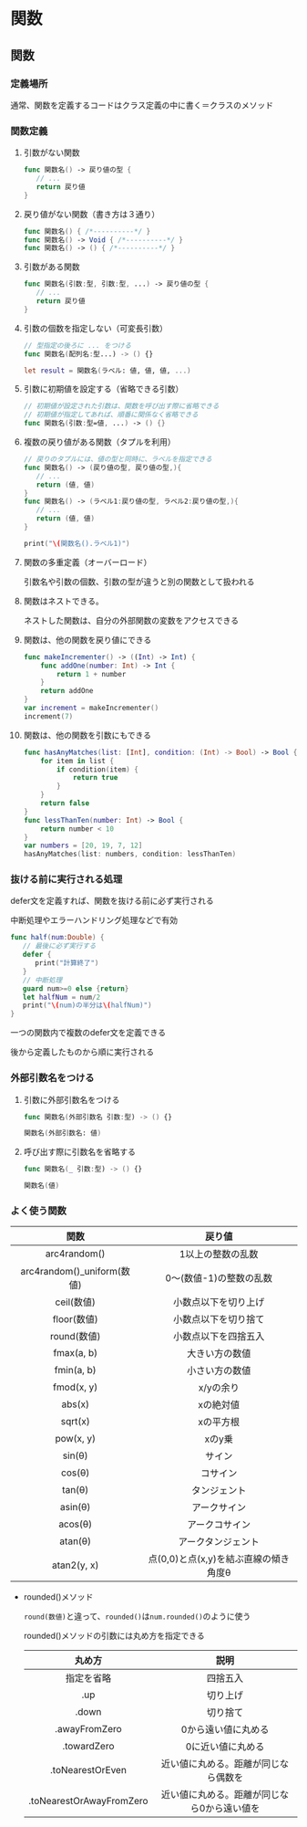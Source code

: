 # 関数



## 関数



### 定義場所

通常、関数を定義するコードはクラス定義の中に書く＝クラスのメソッド



### 関数定義

1. 引数がない関数

   ```swift
   func 関数名() -> 戻り値の型 {
      // ...
      return 戻り値
   }
   ```

2. 戻り値がない関数（書き方は３通り）

   ```swift
   func 関数名() { /*----------*/ }
   func 関数名() -> Void { /*----------*/ }
   func 関数名() -> () { /*----------*/ }
   ```

3. 引数がある関数

   ```swift
   func 関数名(引数:型, 引数:型, ...) -> 戻り値の型 {
      // ...
      return 戻り値
   }
   ```

4. 引数の個数を指定しない（可変長引数）

   ```swift
   // 型指定の後ろに ... をつける
   func 関数名(配列名:型...) -> () {}
   
   let result = 関数名(ラベル: 値, 値, 値, ...)
   ```

5. 引数に初期値を設定する（省略できる引数）

   ```swift
   // 初期値が設定された引数は、関数を呼び出す際に省略できる
   // 初期値が指定してあれば、順番に関係なく省略できる
   func 関数名(引数:型=値, ...) -> () {}
   ```

6. 複数の戻り値がある関数（タプルを利用）

   ```swift
   // 戻りのタプルには、値の型と同時に、ラベルを指定できる
   func 関数名() -> (戻り値の型, 戻り値の型,){
      // ...
      return (値, 値)
   }
   func 関数名() -> (ラベル1:戻り値の型, ラベル2:戻り値の型,){
      // ...
      return (値, 値)
   }
   
   print("\(関数名().ラベル1)")
   ```

7. 関数の多重定義（オーバーロード）

   引数名や引数の個数、引数の型が違うと別の関数として扱われる

8. 関数はネストできる。

   ネストした関数は、自分の外部関数の変数をアクセスできる

9. 関数は、他の関数を戻り値にできる

   ```swift
   func makeIncrementer() -> ((Int) -> Int) {
       func addOne(number: Int) -> Int {
           return 1 + number
       }
       return addOne
   }
   var increment = makeIncrementer()
   increment(7)
   ```

10. 関数は、他の関数を引数にもできる

    ```swift
    func hasAnyMatches(list: [Int], condition: (Int) -> Bool) -> Bool {
        for item in list {
            if condition(item) {
                return true
            }
        }
        return false
    }
    func lessThanTen(number: Int) -> Bool {
        return number < 10
    }
    var numbers = [20, 19, 7, 12]
    hasAnyMatches(list: numbers, condition: lessThanTen)
    ```



### 抜ける前に実行される処理

defer文を定義すれば、関数を抜ける前に必ず実行される

中断処理やエラーハンドリング処理などで有効

```swift
func half(num:Double) {
   // 最後に必ず実行する
   defer {
      print("計算終了")
   }
   // 中断処理
   guard num>=0 else {return}
   let halfNum = num/2
   print("\(num)の半分は\(halfNum)")
}
```

一つの関数内で複数のdefer文を定義できる

後から定義したものから順に実行される



### 外部引数名をつける

1. 引数に外部引数名をつける

   ```swift
   func 関数名(外部引数名 引数:型) -> () {}
   
   関数名(外部引数名: 値)
   ```

2. 呼び出す際に引数名を省略する

   ```swift
   func 関数名(_ 引数:型) -> () {}
   
   関数名(値)
   ```





### よく使う関数

|            関数            |                戻り値                 |
| :------------------------: | :-----------------------------------: |
|        arc4random()        |           1以上の整数の乱数           |
| arc4random()_uniform(数値) |        0〜(数値-1)の整数の乱数        |
|         ceil(数値)         |         小数点以下を切り上げ          |
|        floor(数値)         |         小数点以下を切り捨て          |
|        round(数値)         |         小数点以下を四捨五入          |
|         fmax(a, b)         |            大きい方の数値             |
|         fmin(a, b)         |            小さい方の数値             |
|         fmod(x, y)         |               x/yの余り               |
|           abs(x)           |               xの絶対値               |
|          sqrt(x)           |               xの平方根               |
|         pow(x, y)          |                xのy乗                 |
|           sin(θ)           |                サイン                 |
|           cos(θ)           |               コサイン                |
|           tan(θ)           |             タンジェント              |
|          asin(θ)           |             アークサイン              |
|          acos(θ)           |            アークコサイン             |
|          atan(θ)           |          アークタンジェント           |
|        atan2(y, x)         | 点(0,0)と点(x,y)を結ぶ直線の傾き角度θ |

* rounded()メソッド

  `round(数値)`と違って、`rounded()`は`num.rounded()`のように使う

  rounded()メソッドの引数には丸め方を指定できる

  |          丸め方          |                    説明                     |
  | :----------------------: | :-----------------------------------------: |
  |        指定を省略        |                  四捨五入                   |
  |           .up            |                  切り上げ                   |
  |          .down           |                  切り捨て                   |
  |      .awayFromZero       |             0から遠い値に丸める             |
  |       .towardZero        |              0に近い値に丸める              |
  |     .toNearestOrEven     |    近い値に丸める。距離が同じなら偶数を     |
  | .toNearestOrAwayFromZero | 近い値に丸める。距離が同じなら0から遠い値を |

  



















